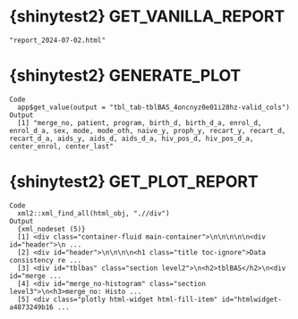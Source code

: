 # {shinytest2} GET_VANILLA_REPORT

    "report_2024-07-02.html"

# {shinytest2} GENERATE_PLOT

    Code
      app$get_value(output = "tbl_tab-tblBAS_4oncnyz0e01i28hz-valid_cols")
    Output
      [1] "merge_no, patient, program, birth_d, birth_d_a, enrol_d, enrol_d_a, sex, mode, mode_oth, naive_y, proph_y, recart_y, recart_d, recart_d_a, aids_y, aids_d, aids_d_a, hiv_pos_d, hiv_pos_d_a, center_enrol, center_last"

# {shinytest2} GET_PLOT_REPORT

    Code
      xml2::xml_find_all(html_obj, ".//div")
    Output
      {xml_nodeset (5)}
      [1] <div class="container-fluid main-container">\n\n\n\n\n<div id="header">\n ...
      [2] <div id="header">\n\n\n\n<h1 class="title toc-ignore">Data consistency re ...
      [3] <div id="tblbas" class="section level2">\n<h2>tblBAS</h2>\n<div id="merge ...
      [4] <div id="merge_no-histogram" class="section level3">\n<h3>merge_no: Histo ...
      [5] <div class="plotly html-widget html-fill-item" id="htmlwidget-a4873249b16 ...

